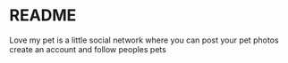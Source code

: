 # README

Love my pet is a little social network where you can post your pet photos create an account and follow peoples pets 


